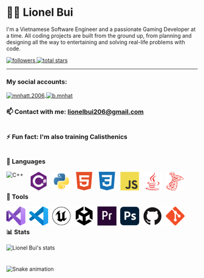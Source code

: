 # 🏄‍♂ Lionel Bui

I'm a Vietnamese Software Engineer and a passionate Gaming Developer at a time. All coding projects are built from the ground up, from planning and designing all the way to entertaining and solving real-life problems  with code. 
   <p align="left">
      <a href="https://github.com/lionelbui2006?tab=followers">
         <img alt="followers" title="Follow me on Github" src="https://custom-icon-badges.demolab.com/github/followers/lionelbui2006?color=236ad3&labelColor=1155ba&style=for-the-badge&logo=person-add&label=Follow&logoColor=white"/>
      </a>
      <a href="https://github.com/lionelbui?tab=repositories&sort=stargazers">
         <img alt="total stars" title="Total stars on GitHub" src="https://custom-icon-badges.demolab.com/github/stars/lionelbui2006?color=55960c&style=for-the-badge&labelColor=488207&logo=star"/>
      </a>
   </p>

---

<h3 align="left">My social accounts:</h3>
<p align="left">
   <a href="https://fb.com/mnhatt.2006" target="blank">
      <img align="center" src="https://raw.githubusercontent.com/rahuldkjain/github-profile-readme-generator/master/src/images/icons/Social/facebook.svg" alt="mnhatt.2006" height="40" width="50" />
   </a>
   <a href="https://instagram.com/b.mnhat" target="blank">
      <img align="center" src="https://raw.githubusercontent.com/rahuldkjain/github-profile-readme-generator/master/src/images/icons/Social/instagram.svg" alt="b.mnhat" height="40" width="50" />
   </a>
</p>

### 📫 Contact with me: lionelbui206@gmail.com
#

### ⚡ Fun fact: I'm also training Calisthenics
#

### 🧰 Languages
<img align="left" title="C++" width="50px" style="padding-right:10px;" src="https://cdn.jsdelivr.net/gh/devicons/devicon/icons/cplusplus/cplusplus-plain.svg" />
<img align="left" title="C#" width="50px" style="padding-right:10px;" src="https://github.com/devicons/devicon/blob/v2.16.0/icons/csharp/csharp-plain.svg" />
<img align="left" title="Python" width="50px" style="padding-right:10px;" src="https://github.com/devicons/devicon/blob/v2.16.0/icons/python/python-original.svg" />
<img align="left" title="HTML5" width="50px" style="padding-right:10px;" src="https://github.com/devicons/devicon/blob/v2.16.0/icons/html5/html5-plain.svg" />
<img align="left" title="CSS3" width="50px" style="padding-right:10px;" src="https://github.com/devicons/devicon/blob/v2.16.0/icons/css3/css3-plain.svg" />
<img align="left" title="Java Script" width="50px" style="padding-right:10px;" src="https://github.com/devicons/devicon/blob/v2.16.0/icons/javascript/javascript-original.svg" />
<img align="left" title="Java" width="50px" style="padding-right:10px;" src="https://github.com/devicons/devicon/blob/v2.16.0/icons/java/java-plain.svg" />
<img align="left" title="Microsoft SQL Sever" width="50px" style="padding-right:10px;" src="https://github.com/devicons/devicon/blob/v2.16.0/icons/microsoftsqlserver/microsoftsqlserver-plain.svg" />
<br />

#

### 🧰 Tools
<img align="left" title="Visual Studio" width="50px" style="padding-right:10px;" src="https://github.com/devicons/devicon/blob/v2.16.0/icons/visualstudio/visualstudio-original.svg" />
<img align="left" title="Visual Studio Code" width="50px" style="padding-right:10px;" src="https://github.com/devicons/devicon/blob/v2.16.0/icons/vscode/vscode-original.svg" />
<img align="left" title="Unreal Engine" width="50px" style="padding-right:10px;" src="https://github.com/devicons/devicon/blob/v2.16.0/icons/unrealengine/unrealengine-original.svg" />
<img align="left" title="Unity" width="50px" style="padding-right:10px;" src="https://github.com/devicons/devicon/blob/v2.16.0/icons/unity/unity-plain.svg" />
<img align="left" title="Premiere Pro" width="50px" style="padding-right:10px;" src="https://github.com/devicons/devicon/blob/v2.16.0/icons/premierepro/premierepro-plain.svg" />
<img align="left" title="Photoshop" width="50px" style="padding-right:10px;" src="https://github.com/devicons/devicon/blob/v2.16.0/icons/photoshop/photoshop-plain.svg" />
<img align="left" title="Github" width="50px" style="padding-right:10px;" src="https://github.com/devicons/devicon/blob/v2.16.0/icons/github/github-original.svg" />
<img align="left" title="Git" width="50px" style="padding-right:10px;" src="https://github.com/devicons/devicon/blob/v2.16.0/icons/git/git-plain.svg" />
<br />

#

### 📊 Stats

![Lionel Bui's stats](https://github-readme-stats.vercel.app/api?username=lionelbui2006&show_icons=true&theme=gruvbox)

<!-- ![GitHub Streak](https://streak-stats.demolab.com?user=lionelbui2006&theme=gruvbox&border_radius=4.5) -->

#
<!--
<details>
 <summary><h3>👨‍💻 Lionel's Coding Journey</h3></summary>
 
-->
<img src="https://raw.githubusercontent.com/lionelbui2006/lionelbui2006/output/snake.svg" alt="Snake animation" />

###
